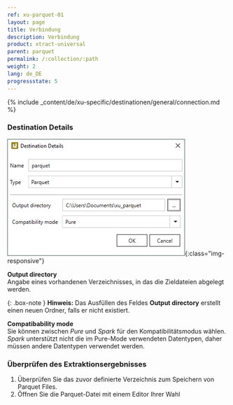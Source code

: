 ```yaml
---
ref: xu-parquet-01
layout: page
title: Verbindung
description: Verbindung
product: xtract-universal
parent: parquet
permalink: /:collection/:path
weight: 2
lang: de_DE
progressstate: 5
---
```


{% include _content/de/xu-specific/destinationen/general/connection.md %}	

### Destination Details
 
![JSON-Parquet-Destination-Details](/img/content/xu/parquet/parquet_destination_details.png){:class="img-responsive"}

**Output directory**<br>
Angabe eines vorhandenen Verzeichnisses, in das die Zieldateien abgelegt werden.

{: .box-note }
**Hinweis:** Das Ausfüllen des Feldes **Output directory** erstellt einen neuen Ordner, falls er nicht existiert. 

**Compatibability mode**<br>
Sie können zwischen *Pure* und *Spark* für den Kompatibilitätsmodus wählen. *Spark* unterstützt nicht die im Pure-Mode verwendeten Datentypen, daher müssen andere Datentypen verwendet werden.

### Überprüfen des Extraktionsergebnisses 

1. Überprüfen Sie das zuvor definierte Verzeichnis zum Speichern von Parquet Files.
2. Öffnen Sie die Parquet-Datei mit einem Editor Ihrer Wahl

